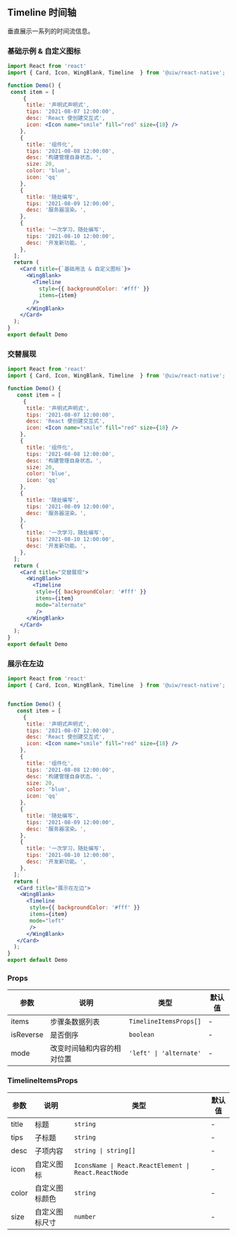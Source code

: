 Timeline 时间轴
---

垂直展示一系列的时间流信息。

### 基础示例 & 自定义图标

```jsx mdx:preview&background=#bebebe29
import React from 'react'
import { Card, Icon, WingBlank, Timeline  } from '@uiw/react-native';

function Demo() {
 const item = [
     {
      title: '声明式声明式',
      tips: '2021-08-07 12:00:00',
      desc: 'React 使创建交互式',
      icon: <Icon name="smile" fill="red" size={18} />
    },
    {
      title: '组件化',
      tips: '2021-08-08 12:00:00',
      desc: '构建管理自身状态。',
      size: 20,
      color: 'blue',
      icon: 'qq'
    },
    {
      title: '随处编写',
      tips: '2021-08-09 12:00:00',
      desc: '服务器渲染。',
    },
    {
      title: '一次学习，随处编写',
      tips: '2021-08-10 12:00:00',
      desc: '开发新功能。',
    },
  ];
  return (
    <Card title={`基础用法 & 自定义图标`}>
      <WingBlank>
        <Timeline
          style={{ backgroundColor: '#fff' }}
          items={item}
        />
      </WingBlank>
    </Card>
  );
}
export default Demo
```

### 交替展现

```jsx mdx:preview&background=#bebebe29
import React from 'react'
import { Card, Icon, WingBlank, Timeline  } from '@uiw/react-native';

function Demo() {
   const item = [
     {
      title: '声明式声明式',
      tips: '2021-08-07 12:00:00',
      desc: 'React 使创建交互式',
      icon: <Icon name="smile" fill="red" size={18} />
    },
    {
      title: '组件化',
      tips: '2021-08-08 12:00:00',
      desc: '构建管理自身状态。',
      size: 20,
      color: 'blue',
      icon: 'qq'
    },
    {
      title: '随处编写',
      tips: '2021-08-09 12:00:00',
      desc: '服务器渲染。',
    },
    {
      title: '一次学习，随处编写',
      tips: '2021-08-10 12:00:00',
      desc: '开发新功能。',
    },
  ];
  return (
    <Card title="交替展现">
      <WingBlank>
        <Timeline
         style={{ backgroundColor: '#fff' }}
         items={item}
         mode="alternate"
         />
      </WingBlank>
    </Card>
  );
}
export default Demo
```

### 展示在左边

```jsx mdx:preview&background=#bebebe29
import React from 'react'
import { Card, Icon, WingBlank, Timeline  } from '@uiw/react-native';


function Demo() {
   const item = [
     {
      title: '声明式声明式',
      tips: '2021-08-07 12:00:00',
      desc: 'React 使创建交互式',
      icon: <Icon name="smile" fill="red" size={18} />
    },
    {
      title: '组件化',
      tips: '2021-08-08 12:00:00',
      desc: '构建管理自身状态。',
      size: 20,
      color: 'blue',
      icon: 'qq'
    },
    {
      title: '随处编写',
      tips: '2021-08-09 12:00:00',
      desc: '服务器渲染。',
    },
    {
      title: '一次学习，随处编写',
      tips: '2021-08-10 12:00:00',
      desc: '开发新功能。',
    },
  ];
  return (
   <Card title="展示在左边">
    <WingBlank>
      <Timeline
       style={{ backgroundColor: '#fff' }}
       items={item}
       mode="left"
       />
      </WingBlank>
   </Card>
  );
}
export default Demo
```

### Props
| 参数 | 说明 | 类型 | 默认值 |
|------|------|-----|------|
| items | 步骤条数据列表 | `TimelineItemsProps[]` | - |
| isReverse | 是否倒序 |  `boolean` | - |
| mode | 改变时间轴和内容的相对位置 | `'left' \| 'alternate'` | - |


### TimelineItemsProps
| 参数 | 说明 | 类型 | 默认值 |
|------|------|-----|------|
| title | 标题 | `string` | - |
| tips | 子标题 | `string` | - |
| desc | 子项内容 | `string \| string[]` | - |
| icon | 自定义图标 | `IconsName \| React.ReactElement \| React.ReactNode` | - |
| color | 自定义图标颜色 | `string` | - |
| size | 自定义图标尺寸 | `number` | - |
